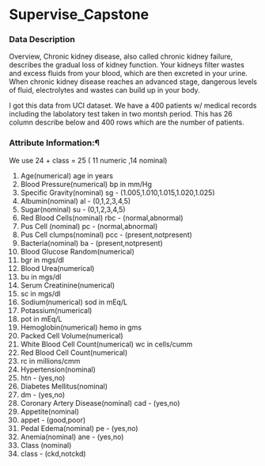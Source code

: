# Supervise_Capstone


### Data Description
Overview, Chronic kidney disease, also called chronic kidney failure, describes the gradual loss of kidney function. Your kidneys filter wastes and excess fluids from your blood, which are then excreted in your urine. When chronic kidney disease reaches an advanced stage, dangerous levels of fluid, electrolytes and wastes can build up in your body.

I got this data from UCI dataset. We have a 400 patients w/ medical records including the labolatory test taken in two montsh period. This has 26 column describe below and 400 rows which are the number of patients.

### Attribute Information:¶
We use 24 + class = 25 ( 11 numeric ,14 nominal)

1. Age(numerical) age in years
2. Blood Pressure(numerical) bp in mm/Hg
3. Specific Gravity(nominal) sg - (1.005,1.010,1.015,1.020,1.025)
4. Albumin(nominal) al - (0,1,2,3,4,5)
5. Sugar(nominal) su - (0,1,2,3,4,5)
6. Red Blood Cells(nominal) rbc - (normal,abnormal)
7. Pus Cell (nominal) pc - (normal,abnormal)
8. Pus Cell clumps(nominal) pcc - (present,notpresent)
9. Bacteria(nominal) ba - (present,notpresent)
10. Blood Glucose Random(numerical)
11. bgr in mgs/dl
12. Blood Urea(numerical)
13. bu in mgs/dl
14. Serum Creatinine(numerical)
15. sc in mgs/dl
16. Sodium(numerical) sod in mEq/L
17. Potassium(numerical)
18. pot in mEq/L
19. Hemoglobin(numerical) hemo in gms
20. Packed Cell Volume(numerical)
21. White Blood Cell Count(numerical) wc in cells/cumm
22. Red Blood Cell Count(numerical)
23. rc in millions/cmm
24. Hypertension(nominal)
25. htn - (yes,no)
26. Diabetes Mellitus(nominal)
27. dm - (yes,no)
28. Coronary Artery Disease(nominal) cad - (yes,no)
29. Appetite(nominal)
30. appet - (good,poor)
31. Pedal Edema(nominal) pe - (yes,no)
32. Anemia(nominal) ane - (yes,no)
33. Class (nominal)
34. class - (ckd,notckd)



